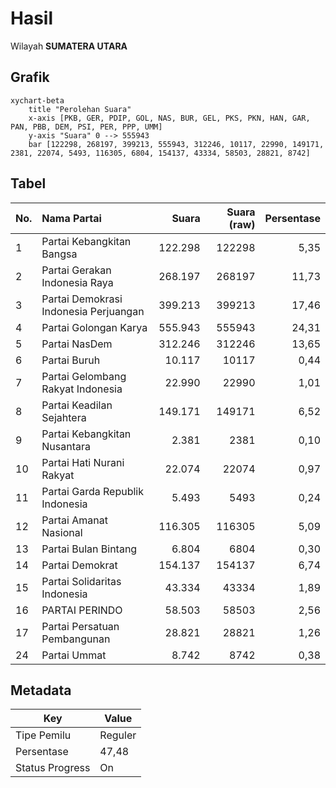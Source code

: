 # Hasil

Wilayah **SUMATERA UTARA**

## Grafik

```mermaid
xychart-beta
    title "Perolehan Suara"
    x-axis [PKB, GER, PDIP, GOL, NAS, BUR, GEL, PKS, PKN, HAN, GAR, PAN, PBB, DEM, PSI, PER, PPP, UMM]
    y-axis "Suara" 0 --> 555943
    bar [122298, 268197, 399213, 555943, 312246, 10117, 22990, 149171, 2381, 22074, 5493, 116305, 6804, 154137, 43334, 58503, 28821, 8742]
```

## Tabel

| No. | Nama Partai                           | Suara   | Suara (raw) | Persentase |
|:--- |:------------------------------------- | -------:| -----------:| ----------:|
| 1   | Partai Kebangkitan Bangsa             | 122.298 | 122298      | 5,35       |
| 2   | Partai Gerakan Indonesia Raya         | 268.197 | 268197      | 11,73      |
| 3   | Partai Demokrasi Indonesia Perjuangan | 399.213 | 399213      | 17,46      |
| 4   | Partai Golongan Karya                 | 555.943 | 555943      | 24,31      |
| 5   | Partai NasDem                         | 312.246 | 312246      | 13,65      |
| 6   | Partai Buruh                          | 10.117  | 10117       | 0,44       |
| 7   | Partai Gelombang Rakyat Indonesia     | 22.990  | 22990       | 1,01       |
| 8   | Partai Keadilan Sejahtera             | 149.171 | 149171      | 6,52       |
| 9   | Partai Kebangkitan Nusantara          | 2.381   | 2381        | 0,10       |
| 10  | Partai Hati Nurani Rakyat             | 22.074  | 22074       | 0,97       |
| 11  | Partai Garda Republik Indonesia       | 5.493   | 5493        | 0,24       |
| 12  | Partai Amanat Nasional                | 116.305 | 116305      | 5,09       |
| 13  | Partai Bulan Bintang                  | 6.804   | 6804        | 0,30       |
| 14  | Partai Demokrat                       | 154.137 | 154137      | 6,74       |
| 15  | Partai Solidaritas Indonesia          | 43.334  | 43334       | 1,89       |
| 16  | PARTAI PERINDO                        | 58.503  | 58503       | 2,56       |
| 17  | Partai Persatuan Pembangunan          | 28.821  | 28821       | 1,26       |
| 24  | Partai Ummat                          | 8.742   | 8742        | 0,38       |


## Metadata

| Key             | Value   |
| --------------- | ------- |
| Tipe Pemilu     | Reguler |
| Persentase      | 47,48   |
| Status Progress | On      |




